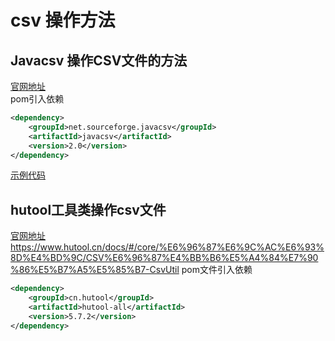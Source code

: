 # csv 操作方法
## Javacsv 操作CSV文件的方法
[官网地址](http://javacsv.sourceforge.net/)  
pom引入依赖  
```xml
<dependency>
    <groupId>net.sourceforge.javacsv</groupId>
    <artifactId>javacsv</artifactId>
    <version>2.0</version>
</dependency>
```
[示例代码](src/main/java/org/xpp/net/sourceforge/javacsv/CsvKit.java)
## hutool工具类操作csv文件
[官网地址]()https://www.hutool.cn/docs/#/core/%E6%96%87%E6%9C%AC%E6%93%8D%E4%BD%9C/CSV%E6%96%87%E4%BB%B6%E5%A4%84%E7%90%86%E5%B7%A5%E5%85%B7-CsvUtil
pom文件引入依赖  
```xml
<dependency>
    <groupId>cn.hutool</groupId>
    <artifactId>hutool-all</artifactId>
    <version>5.7.2</version>
</dependency>
```